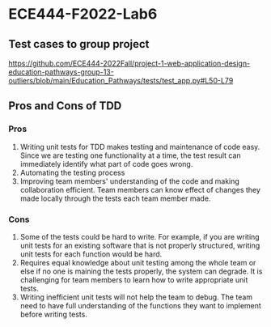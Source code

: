 # ECE444-F2022-Lab6
## Test cases to group project
https://github.com/ECE444-2022Fall/project-1-web-application-design-education-pathways-group-13-outliers/blob/main/Education_Pathways/tests/test_app.py#L50-L79
## Pros and Cons of TDD
### Pros
1. Writing unit tests for TDD makes testing and maintenance of code easy. Since we are testing one functionality at a time, the test result can immediately identify what part of code goes wrong.
2. Automating the testing process
3. Improving team members' understanding of the code and making collaboration efficient. Team members can know effect of changes they made locally through the tests each team member made.
### Cons
1. Some of the tests could be hard to write. For example, if you are writing unit tests for an existing software that is not properly structured, writing unit tests for each function would be hard.
2. Requires equal knowledge about unit testing among the whole team or else if no one is maining the tests properly, the system can degrade. It is challenging for team members to learn how to write appropriate unit tests.
3. Writing inefficient unit tests will not help the team to debug. The team need to have full understanding of the functions they want to implement before writing tests.

